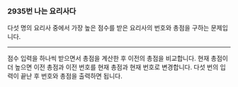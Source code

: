 ### 2935번 나는 요리사다

다섯 명의 요리사 중에서 가장 높은 점수를 받은 요리사의 번호와 총점을 구하는 문제입니다.

---

점수 입력을 하나씩 받으면서 총점을 계산한 후 이전의 총점을 비교합니다. 현재 총점이 더 높으면 이전 총점과 이전 번호를 현재 총점과 현재 번호로 변경합니다. 다섯 번의 입력이 끝난 후 번호와 총점을 출력하면 됩니다.
